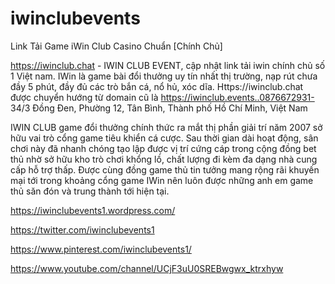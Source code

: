 # iwinclubevents

Link Tải Game iWin Club Casino Chuẩn [Chính Chủ]

https://iwinclub.chat - IWIN CLUB EVENT, cập nhật link tải iwin chính chủ số 1 Việt nam. IWin là game bài đổi thưởng uy tín nhất thị trường, nạp rút chưa đầy 5 phút, đầy đủ các trò bắn cá, nổ hủ, xóc dĩa. Https://iwinclub.chat được chuyển hướng từ domain cũ là https://iwinclub.events..0876672931- 34/3 Đồng Đen, Phường 12, Tân Bình, Thành phố Hồ Chí Minh, Việt Nam

IWIN CLUB game đổi thưởng chính thức ra mắt thị phần giải trí năm 2007 sở hữu vai trò cổng game tiêu khiển cá cược. Sau thời gian dài hoạt động, sân chơi này đã nhanh chóng tạo lập được vị trí cứng cáp trong cộng đồng bet thủ nhờ sở hữu kho trò chơi khổng lồ, chất lượng đi kèm đa dạng nhà cung cấp hỗ trợ thấp. Được cùng đồng game thủ tin tưởng mang rộng rãi khuyến mại tới trong khoảng cổng game IWin nên luôn được những anh em game thủ săn đón và trung thành tới hiện tại.

https://iwinclubevents1.wordpress.com/

https://twitter.com/iwinclubevents1

https://www.pinterest.com/iwinclubevents1/

https://www.youtube.com/channel/UCjF3uU0SREBwgwx_ktrxhyw
